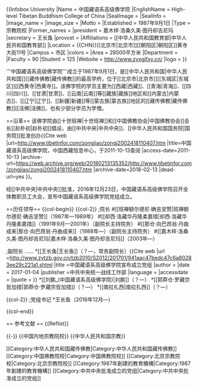{{Infobox University
|Name = 中国藏语系高级佛学院
|EnglishName = High-level Tibetan Buddhism College of China
|SealImage = 
|SealInfo = 
|image_name   = 
|image_size   = 
|Motto = 
|Established = 1987年9月1日
|Type = 宗教院校
|Former_names = 
|president  = 嘉木样·洛桑久美·图丹却吉尼玛
|secretary  = 王长鱼
|provost = 
|Affiliations = [[中华人民共和国教育部|中华人民共和国教育部]]
|Location = {{CHN}}[[北京市|北京市]][[朝阳区|朝阳区]]黄寺大街11号
|Campus = 市区
|colors = 
|Area = 28500平方米
|Department =
|Faculty = 90
|Student = 125
|Website = http://www.zyxgjfxy.cn/
|logo = 
}}

'''中国藏语系高级佛学院'''成立于1987年9月1日，是[[中华人民共和国|中华人民共和国]][[藏传佛教|藏传佛教]]的最高学府，位于[[北京市|北京市]][[东城区|东城区]][[西黄寺|西黄寺]]。该佛学院的学员主要为[[西藏|西藏]]、[[青海|青海]]、[[四川|四川]]、[[甘肃|甘肃]]、[[云南|云南]]等[[藏族|藏族]]地区和[[内蒙古|内蒙古]]、[[辽宁|辽宁]]、[[新疆|新疆]]等[[蒙古族|蒙古族]]地区的[[藏传佛教|藏传佛教]][[活佛|活佛]]，也有少部分学员为学僧。

==沿革==
该佛学院由[[十世班禅|十世班禅]]和[[中国佛教协会|中国佛教协会]]会长[[赵朴初|赵朴初]]倡设，由[[中共中央|中共中央]]、[[中华人民共和国国务院|国务院]]批准创办<ref>{{Cite web |url=http://www.tibetinfor.com/zongjiao/zongj2002418110407.htm |title=中国藏语系高级佛学院，中国西藏信息中心，于2011-10-13查阅 |access-date=2011-10-13 |archive-url=https://web.archive.org/web/20180213135352/http://www.tibetinfor.com/zongjiao/zongj2002418110407.htm |archive-date=2018-02-13 |dead-url=yes }}</ref>。

经[[中共中央|中共中央]]批准，2016年12月23日，中国藏语系高级佛学院召开全体教职员工大会，宣布中国藏语系高级佛学院党组成立<ref name=dangzu/>。

==历任领导==
{{col-begin}}
{{col-2}}
;院长
#[[班禅额尔德尼·确吉坚赞|班禅额尔德尼·确吉坚赞]]（1987年—1989年）
#[[却西·洛藏华丹隆柔嘉措|却西·洛藏华丹隆柔嘉措]]（1991年9月—2001年）（副院长主持院务）
#[[那仓·向巴昂翁·丹曲成来|那仓·向巴昂翁·丹曲成来]]（1988年—）（副院长主持院务）
#[[嘉木样·洛桑久美·图丹却吉尼玛|嘉木样·洛桑久美·图丹却吉尼玛]]（2003年—）

;副院长
……
*[[王长鱼|王长鱼]]（？—，常务副院长）<ref name=dangzu>{{Cite web |url =http://www.zytzb.gov.cn/tzb2010/S2012/201701/941aac47bedc47c6a80283ee29c221a1.shtml  |title =中国藏语系高级佛学院宣布成立党组  |author =  |date = 2017-01-04 |publisher =中共中央统一战线工作部  |language =  |accessdate =  |quote =  }}</ref>
*[[刘鹏_(中国藏语系高级佛学院)|刘鹏]]（？—）
*[[郭莽仓·罗藏宗哲加措|郭莽仓·罗藏宗哲加措]]（？—）<ref name=dangzu/>
*[[南拉扎西|南拉扎西]]（？—）<ref name=dangzu/>

{{col-2}}
;党组书记
*王长鱼（2016年12月—）<ref name=dangzu/>


{{col-end}}

== 参考文献 ==
{{Reflist}}

{{-}}
{{中国内地宗教院校}}
{{中华人民共和国宗教}}

[[Category:中华人民共和国藏传佛教|Category:中华人民共和国藏传佛教]]
[[Category:中国佛教院校|Category:中国佛教院校]]
[[Category:北京宗教院校|Category:北京宗教院校]]
[[Category:1987年創建的教育機構|Category:1987年創建的教育機構]]
[[Category:中共中央批准成立的党组|Category:中共中央批准成立的党组]]